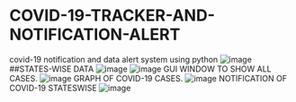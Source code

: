 # COVID-19-TRACKER-AND-NOTIFICATION-ALERT
covid-19 notification and data alert system using python 
![image](https://user-images.githubusercontent.com/62200901/127028836-0769cbbc-942f-4b77-b4c5-b640197f8b0f.png)
##STATES-WISE DATA
![image](https://user-images.githubusercontent.com/62200901/127029449-84158fd7-69ea-4891-a487-4cd9efc466aa.png)
![image](https://user-images.githubusercontent.com/62200901/127029462-4ddd646d-4417-464f-9cce-cc950bc2d3ac.png)
GUI WINDOW TO SHOW ALL CASES.
![image](https://user-images.githubusercontent.com/62200901/127029495-7a89b51f-e58c-44d3-9703-39c78d32e5c2.png)
GRAPH OF COVID-19 CASES.
![image](https://user-images.githubusercontent.com/62200901/127029518-314e8e9a-ac4d-4ff2-9939-7c944644ce29.png)
NOTIFICATION OF COVID-19 STATESWISE
![image](https://user-images.githubusercontent.com/62200901/127029536-ae08df91-120e-4d50-afb1-21bc02f36027.png)

